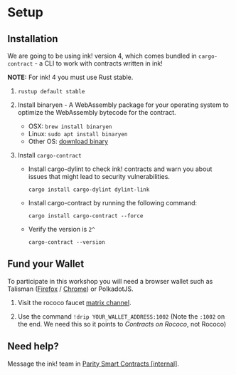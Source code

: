 # Setup

## Installation
We are going to be using ink! version 4, which comes bundled in `cargo-contract` - a CLI to work with contracts written in ink!

**NOTE:** For ink! 4 you must use Rust stable.

1. `rustup default stable`

2. Install binaryen - A WebAssembly package for your operating system to optimize the WebAssembly bytecode for the contract.

    - OSX: `brew install binaryen`
    - Linux: `sudo apt install binaryen`
    - Other OS: [download binary](https://github.com/WebAssembly/binaryen/releases)

3. Install `cargo-contract`
    - Install cargo-dylint to check ink! contracts and warn you about issues that might lead to security vulnerabilities.

        ```cargo install cargo-dylint dylint-link```

    - Install cargo-contract by running the following command:

        ```cargo install cargo-contract --force```

    - Verify the version is `2^`

        ```cargo-contract --version```

## Fund your Wallet
To participate in this workshop you will need a browser wallet such as Talisman ([Firefox](https://addons.mozilla.org/en-US/firefox/addon/talisman-wallet-extension/?utm_source=addons.mozilla.org&utm_medium=referral&utm_content=search) / [Chrome](https://chrome.google.com/webstore/detail/talisman-polkadot-wallet/fijngjgcjhjmmpcmkeiomlglpeiijkld?hl=en)) or PolkadotJS.

1. Visit the rococo faucet [matrix channel](https://matrix.to/#/#rococo-faucet:matrix.org).

2. Use the command `!drip YOUR_WALLET_ADDRESS:1002` (Note the `:1002` on the end. We need this so it points to *Contracts on Rococo*, not Rococo)

## Need help?
Message the ink! team in [Parity Smart Contracts [internal]](https://matrix.to/#/!nqwrcufvSwqTNsLMkj:matrix.parity.io?via=matrix.parity.io&via=web3.foundation).